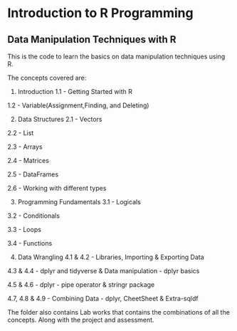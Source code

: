 # Introduction to R Programming
## Data Manipulation Techniques with R

This is the code to learn the basics on data manipulation techniques using R. 

The concepts covered are: 
1. Introduction
  1.1 - Getting Started with R

  1.2 - Variable(Assignment,Finding, and Deleting)

2. Data Structures
  2.1 - Vectors

  2.2 - List

  2.3 - Arrays

  2.4 - Matrices

  2.5 - DataFrames

  2.6 - Working with different types

3. Programming Fundamentals
  3.1 - Logicals

  3.2 - Conditionals

  3.3 - Loops

  3.4 - Functions

4. Data Wrangling
  4.1 & 4.2 - Libraries, Importing & Exporting Data

  4.3 & 4.4 - dplyr and tidyverse & Data manipulation - dplyr basics

  4.5 & 4.6 - dplyr - pipe operator & stringr package

  4.7, 4.8 & 4.9 - Combining Data - dplyr, CheetSheet & Extra-sqldf

The folder also contains Lab works that contains the combinations of all the concepts. Along with the project and assessment.
